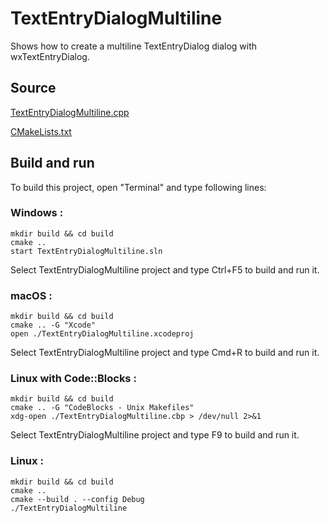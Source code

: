 # TextEntryDialogMultiline

Shows how to create a multiline TextEntryDialog dialog with wxTextEntryDialog.

## Source

[TextEntryDialogMultiline.cpp](TextEntryDialogMultiline.cpp)

[CMakeLists.txt](CMakeLists.txt)

## Build and run

To build this project, open "Terminal" and type following lines:

### Windows :

``` shell
mkdir build && cd build
cmake .. 
start TextEntryDialogMultiline.sln
```

Select TextEntryDialogMultiline project and type Ctrl+F5 to build and run it.

### macOS :

``` shell
mkdir build && cd build
cmake .. -G "Xcode"
open ./TextEntryDialogMultiline.xcodeproj
```

Select TextEntryDialogMultiline project and type Cmd+R to build and run it.

### Linux with Code::Blocks :

``` shell
mkdir build && cd build
cmake .. -G "CodeBlocks - Unix Makefiles"
xdg-open ./TextEntryDialogMultiline.cbp > /dev/null 2>&1
```

Select TextEntryDialogMultiline project and type F9 to build and run it.

### Linux :

``` shell
mkdir build && cd build
cmake .. 
cmake --build . --config Debug
./TextEntryDialogMultiline
```
